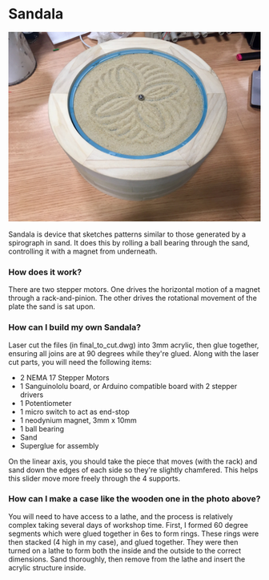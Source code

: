 # Sandala

![sandala-photo](final_pic.jpg)

Sandala is device that sketches patterns similar to those generated by a spirograph in sand. It does this by rolling a ball bearing through the sand, controlling it with a magnet from underneath.

### How does it work?

There are two stepper motors. One drives the horizontal motion of a magnet through a rack-and-pinion. The other drives the rotational movement of the plate the sand is sat upon.

### How can I build my own Sandala?

Laser cut the files (in final_to_cut.dwg) into 3mm acrylic, then glue together, ensuring all joins are at 90 degrees while they're glued. Along with the laser cut parts, you will need the following items:

- 2 NEMA 17 Stepper Motors
- 1 Sanguinololu board, or Arduino compatible board with 2 stepper drivers
- 1 Potentiometer
- 1 micro switch to act as end-stop
- 1 neodynium magnet, 3mm x 10mm
- 1 ball bearing
- Sand
- Superglue for assembly

On the linear axis, you should take the piece that moves (with the rack) and sand down the edges of each side so they're slightly chamfered. This helps this slider move more freely through the 4 supports.

### How can I make a case like the wooden one in the photo above?

You will need to have access to a lathe, and the process is relatively complex taking several days of workshop time. First, I formed 60 degree segments which were glued together in 6es to form rings. These rings were then stacked (4 high in my case), and glued together. They were then turned on a lathe to form both the inside and the outside to the correct dimensions. Sand thoroughly, then remove from the lathe and insert the acrylic structure inside.

